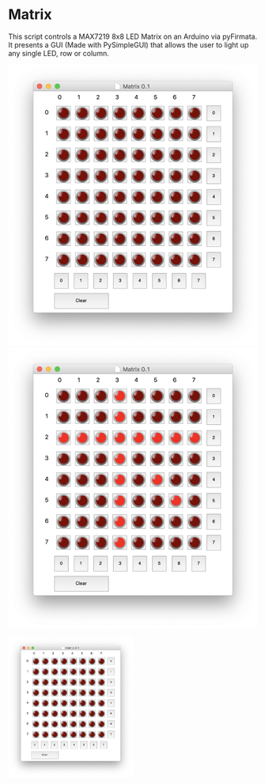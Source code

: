 # Matrix

This script controls a MAX7219 8x8 LED Matrix on an Arduino via pyFirmata.
It presents a GUI (Made with PySimpleGUI) that allows the user to light up any single LED, row or column.

![Matrix GUI](/Images/README.md/Matrix_0.1.png) <!-- .element height="50%" width="50%" -->
![Matrix GUI - ON](/Images/README.md/Matrix_0.1_on.png)<!-- .element height="50%" width="50%" -->

<img src="/Images/README.md/Matrix_0.1.png" width="50%" title="Matrix GUI">

